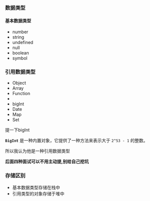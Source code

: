 ### 数据类型

#### 基本数据类型

- number
- string
- undefined
- null
- boolean
- symbol

### 引用数据类型

- Object
- Array
- Function
- 
- bigInt
- Date
- Map
- Set

提一下bigInt

**`BigInt`** 是一种内置对象，它提供了一种方法来表示大于 `2^53 - 1` 的整数。

所以我认为他是一种引用数据类型

**后面四种面试可以不用主动提,别给自己挖坑**

### 存储区别

- 基本数据类型存储在栈中
- 引用类型的对象存储于堆中

















